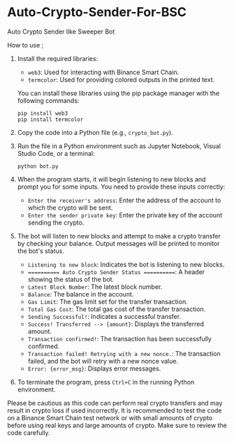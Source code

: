 # Auto-Crypto-Sender-For-BSC

Auto Crypto Sender like Sweeper Bot

How to use ;


1. Install the required libraries:
   - `web3`: Used for interacting with Binance Smart Chain.
   - `termcolor`: Used for providing colored outputs in the printed text.

   You can install these libraries using the pip package manager with the following commands:
   ```
   pip install web3
   pip install termcolor
   ```

2. Copy the code into a Python file (e.g., `crypto_bot.py`).

3. Run the file in a Python environment such as Jupyter Notebook, Visual Studio Code, or a terminal:
   ```
   python bot.py
   ```

4. When the program starts, it will begin listening to new blocks and prompt you for some inputs. You need to provide these inputs correctly:
   - `Enter the receiver's address`: Enter the address of the account to which the crypto will be sent.
   - `Enter the sender private key`: Enter the private key of the account sending the crypto.

5. The bot will listen to new blocks and attempt to make a crypto transfer by checking your balance. Output messages will be printed to monitor the bot's status.

   - `Listening to new block`: Indicates the bot is listening to new blocks.
   - `========== Auto Crypto Sender Status ==========`: A header showing the status of the bot.
   - `Latest Block Number`: The latest block number.
   - `Balance`: The balance in the account.
   - `Gas Limit`: The gas limit set for the transfer transaction.
   - `Total Gas Cost`: The total gas cost of the transfer transaction.
   - `Sending Successful!`: Indicates a successful transfer.
   - `Success! Transferred --> {amount}`: Displays the transferred amount.
   - `Transaction confirmed!`: The transaction has been successfully confirmed.
   - `Transaction failed! Retrying with a new nonce.`: The transaction failed, and the bot will retry with a new nonce value.
   - `Error: {error_msg}`: Displays error messages.

6. To terminate the program, press `Ctrl+C` in the running Python environment.

Please be cautious as this code can perform real crypto transfers and may result in crypto loss if used incorrectly. It is recommended to test the code on a Binance Smart Chain test network or with small amounts of crypto before using real keys and large amounts of crypto. Make sure to review the code carefully.
